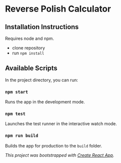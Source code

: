 # Reverse Polish Calculator

## Installation Instructions

Requires node and npm.

- clone repository
- run `npm install`

## Available Scripts

In the project directory, you can run:

### `npm start`

Runs the app in the development mode.

### `npm test`

Launches the test runner in the interactive watch mode.

### `npm run build`

Builds the app for production to the `build` folder.

_This project was bootstrapped with [Create React App](https://github.com/facebook/create-react-app)._
